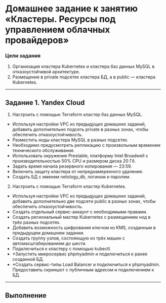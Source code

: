 # Домашнее задание к занятию «Кластеры. Ресурсы под управлением облачных провайдеров»

### Цели задания
1. Организация кластера Kubernetes и кластера баз данных MySQL в отказоустойчивой архитектуре.
2. Размещение в private подсетях кластера БД, а в public — кластера Kubernetes.
***

## Задание 1. Yandex Cloud
1. Настроить с помощью Terraform кластер баз данных MySQL.
 * Используя настройки VPC из предыдущих домашних заданий, добавить дополнительно подсеть private в разных зонах, чтобы обеспечить отказоустойчивость.
 * Разместить ноды кластера MySQL в разных подсетях.
 * Необходимо предусмотреть репликацию с произвольным временем технического обслуживания.
 * Использовать окружение Prestable, платформу Intel Broadwell с производительностью 50% CPU и размером диска 20 Гб.
 * Задать время начала резервного копирования — 23:59.
 * Включить защиту кластера от непреднамеренного удаления.
 * Создать БД с именем netology_db, логином и паролем.
2. Настроить с помощью Terraform кластер Kubernetes.
 * Используя настройки VPC из предыдущих домашних заданий, добавить дополнительно две подсети public в разных зонах, чтобы обеспечить отказоустойчивость.
 * Создать отдельный сервис-аккаунт с необходимыми правами.
 * Создать региональный мастер Kubernetes с размещением нод в трёх разных подсетях.
 * Добавить возможность шифрования ключом из KMS, созданным в предыдущем домашнем задании.
 * Создать группу узлов, состояющую из трёх машин с автомасштабированием до шести.
 * Подключиться к кластеру с помощью kubectl.
 * *Запустить микросервис phpmyadmin и подключиться к ранее созданной БД.
 * *Создать сервис-типы Load Balancer и подключиться к phpmyadmin. Предоставить скриншот с публичным адресом и подключением к БД.
 ***
 ## Выполнение

